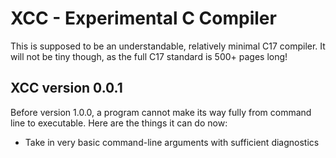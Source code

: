 # XCC - Experimental C Compiler 
This is supposed to be an understandable, relatively minimal C17 compiler. It will not be tiny though, as the full C17 standard is 500+ pages long!

## XCC version 0.0.1 
Before version 1.0.0, a program cannot make its way fully from command line to executable. Here are the things it can do now:
* Take in very basic command-line arguments with sufficient diagnostics 